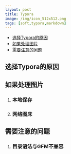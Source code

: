 ```yaml
---
layout: post
title: Typora
image: /img/icon_512x512.png
tags: [soft,typora,markdown]
---
```



- [选择Typora的原因](#选择typora的原因)
- [如果处理图片](#如果处理图片)
- [需要注意的问题](#需要注意的问题)


## 选择Typora的原因

## 如果处理图片

1. ###  本地保存

2. ### 网络图床



## 需要注意的问题

 1. ### 目录语法与GFM不兼容


​	

